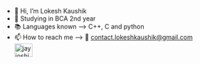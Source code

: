 - 👋 Hi, I’m Lokesh Kaushik
- 🌱 Studying in BCA 2nd year
- 📚 Languages known --> C++, C and python
- 📫 How to reach me --> 📧 contact.lokeshkaushik@gmail.com  
<a href="https://linkedin.com/in/lokesh-kaushik" target="blank"><img align="center" src="https://raw.githubusercontent.com/rahuldkjain/github-profile-readme-generator/master/src/images/icons/Social/linked-in-alt.svg" alt="jay joshi" height="30" width="40" /></a>

<!---
l-kaushik/l-kaushik is a ✨ special ✨ repository because its `README.md` (this file) appears on your GitHub profile.
You can click the Preview link to take a look at your changes.
--->
